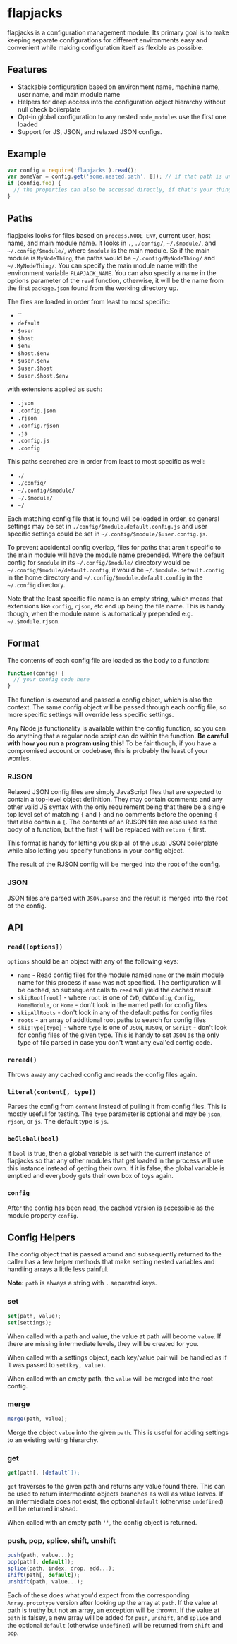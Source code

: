 # flapjacks

flapjacks is a configuration management module. Its primary goal is to make keeping separate configurations for different environments easy and convenient while making configuration itself as flexible as possible.

## Features

* Stackable configuration based on environment name, machine name, user name, and main module name
* Helpers for deep access into the configuration object hierarchy without null check boilerplate
* Opt-in global configuration to any nested `node_modules` use the first one loaded
* Support for JS, JSON, and relaxed JSON configs.

## Example

```js
var config = require('flapjacks').read();
var someVar = config.get('some.nested.path', []); // if that path is undefined, the [] is returned
if (config.foo) {
  // the properties can also be accessed directly, if that's your thing
}
```

## Paths

flapjacks looks for files based on `process.NODE_ENV`, current user, host name, and main module name. It looks in `.`, `./config/`, `~/.$module/`, and `~/.config/$module/`, where `$module` is the main module. So if the main module is `MyNodeThing`, the paths would be `~/.config/MyNodeThing/` and `~/.MyNodeThing/`. You can specify the main module name with the environment variable `FLAPJACK_NAME`. You can also specify a name in the options parameter of the `read` function, otherwise, it will be the name from the first `package.json` found from the working directory up.

The files are loaded in order from least to most specific:

* ``
* `default`
* `$user`
* `$host`
* `$env`
* `$host.$env`
* `$user.$env`
* `$user.$host`
* `$user.$host.$env`

with extensions applied as such:

* `.json`
* `.config.json`
* `.rjson`
* `.config.rjson`
* `.js`
* `.config.js`
* `.config`

This paths searched are in order from least to most specific as well:

* `./`
* `./config/`
* `~/.config/$module/`
* `~/.$module/`
* `~/`

Each matching config file that is found will be loaded in order, so general settings may be set in `./config/$module.default.config.js` and user specific settings could be set in `~/.config/$module/$user.config.js`.

To prevent accidental config overlap, files for paths that aren't specific to the main module will have the module name prepended. Where the default config for `$module` in its `~/.config/$module/` directory would be `~/.config/$module/default.config`, it would be `~/.$module.default.config` in the home directory and `~/.config/$module.default.config` in the `~/.config` directory.

Note that the least specific file name is an empty string, which means that extensions like `config`, `rjson`, etc end up being the file name. This is handy though, when the module name is automatically prepended e.g. `~/.$module.rjson`.

## Format

The contents of each config file are loaded as the body to a function:

```js
function(config) {
  // your config code here
}
```

The function is executed and passed a config object, which is also the context. The same config object will be passed through each config file, so more specific settings will override less specific settings.

Any Node.js functionality is available within the config function, so you can do anything that a regular node script can do within the function. **Be careful with how you run a program using this!** To be fair though, if you have a compromised account or codebase, this is probably the least of your worries.

### RJSON

Relaxed JSON config files are simply JavaScript files that are expected to contain a top-level object definition. They may contain comments and any other valid JS syntax with the only requirement being that there be a single top level set of matching `{` and `}` and no comments before the opening `{` that also contain a `{`. The contents of an RJSON file are also used as the body of a function, but the first `{` will be replaced with `return {` first.

This format is handy for letting you skip all of the usual JSON boilerplate while also letting you specify functions in your config object.

The result of the RJSON config will be merged into the root of the config.

### JSON

JSON files are parsed with `JSON.parse` and the result is merged into the root of the config.

## API

### `read([options])`

`options` should be an object with any of the following keys:
* `name` - Read config files for the module named `name` or the main module name for this process if `name` was not specified. The configuration will be cached, so subsequent calls to `read` will yield the cached result.
* `skipRoot[root]` - where `root` is one of `CWD`, `CWDConfig`, `Config`, `HomeModule`, or `Home` - don't look in the named path for config files
* `skipAllRoots` - don't look in any of the default paths for config files
* `roots` - an array of additional root paths to search for config files
* `skipType[type]` - where `type` is one of `JSON`, `RJSON`, or `Script` - don't look for config files of the given type. This is handy to set `JSON` as the only type of file parsed in case you don't want any eval'ed config code.

### `reread()`

Throws away any cached config and reads the config files again.

### `literal(content[, type])`

Parses the config from `content` instead of pulling it from config files. This is mostly useful for testing. The `type` parameter is optional and may be `json`, `rjson`, or `js`. The default type is `js`.

### `beGlobal(bool)`

If `bool` is true, then a global variable is set with the current instance of flapjacks so that any other modules that get loaded in the process will use this instance instead of getting their own. If it is false, the global variable is emptied and everybody gets their own box of toys again.

### `config`

After the config has been read, the cached version is accessible as the module property `config`.

## Config Helpers

The config object that is passed around and subsequently returned to the caller has a few helper methods that make setting nested variables and handling arrays a little less painful.

**Note:** `path` is always a string with `.` separated keys.

### set
```js
set(path, value);
set(settings);
```

When called with a path and value, the value at path will become `value`. If there are missing intermediate levels, they will be created for you.

When called with a settings object, each key/value pair will be handled as if it was passed to `set(key, value)`.

When called with an empty path, the `value` will be merged into the root config.

### merge
```js
merge(path, value);
```

Merge the object `value` into the given `path`. This is useful for adding settings to an existing setting hierarchy.

### get
```js
get(path[, [default`]);
```

`get` traverses to the given path and returns any value found there. This can be used to return intermediate objects branches as well as value leaves. If an intermiediate does not exist, the optional `default` (otherwise `undefined`) will be returned instead.

When called with an empty path `''`, the config object is returned.

### push, pop, splice, shift, unshift

```js
push(path, value...);
pop(path[, default]);
splice(path, index, drop, add...);
shift(path[, default]);
unshift(path, value...);
```

Each of these does what you'd expect from the corresponding `Array.prototype` version after looking up the array at `path`. If the value at path is truthy but not an array, an exception will be thrown. If the value at `path` is falsey, a new array will be added for `push`, `unshift`, and `splice` and the optional `default` (otherwise `undefined`) will be returned from `shift` and `pop`.
